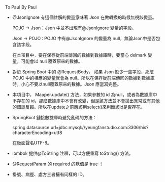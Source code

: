 To Paul
By Paul

- @JsonIgnore 有這個註解的變量意味著 Json 在做轉換的時候無視該變量。

  POJO -> Json：Json 中並不出現有@JsonIgnore 變量的字段。

  Json -> POJO : POJO 中有@JsonIgnore 的變量為 null，無論Json中是否包含該字段。

  在本項目中，要在保存從前端傳回的數據到數據庫時，要當心 delmark 變量，可能會以 null 覆蓋原來的數據。

  

- 對於 Spring Boot 中的 @RequestBody， 如果 Json 缺少一些字段，那麼 POJO 中的相應的變量就會為 null。所以在保存從前端傳回的數據到數據庫時，小心不要以null覆蓋原來的數據。Json 應當寫完整。

  
  
- 本項目中， Mapper.update() 方法，如果參數的 id 為null，或者為數據庫中不存在的 id，那麼數據庫中不會有改變，但是該方法並不會拋出異常或有其他的錯誤反饋。所以在update之前應該用select()來判斷該id是否存在。



- SpringBoot 鏈接數據庫時避免亂碼的方法：

  spring.datasource.url=jdbc:mysql://yeungfanstudio.com:3306/his?characterEncoding=utf8

  在後面聲名UTF-8。



- lombok 提供@ToString 注釋，可以方便重寫 toString() 方法。
- @RequestParam 的 required 的默值是 true ！



- 掛號、病歷、處方三者擁有同樣的 ID。

